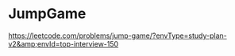 # JumpGame
https://leetcode.com/problems/jump-game/?envType=study-plan-v2&amp;envId=top-interview-150
